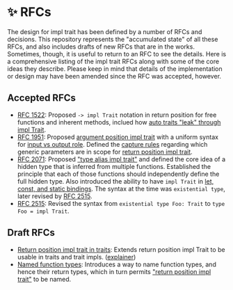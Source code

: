 # ✨ RFCs

The design for impl trait has been defined by a number of RFCs and decisions. This repository represents the "accumulated state" of all these RFCs, and also includes drafts of new RFCs that are in the works. Sometimes, though, it is useful to return to an RFC to see the details. Here is a comprehensive listing of the impl trait RFCs along with some of the core ideas they describe. Please keep in mind that details of the implementation or design may have been amended since the RFC was accepted, however.

## Accepted RFCs

* [RFC 1522]: Proposed `-> impl Trait` notation in return position for free functions and inherent methods, inclued how [auto traits "leak" through impl Trait](./explainer/auto_trait.md).
* [RFC 1951]: Proposed [argument position impl trait](./explainer/apit.md) with a uniform syntax for [input vs output role](./where_ok.md#role-input-vs-output). Defined the [capture rules](./explainer/rpit_capture.md) regarding which generic parameters are in scope for [return position impl trait](./explainer/rpit.md).
* [RFC 2071]: Proposed ["type alias impl trait"](./explainer/tait.md) and defined the core idea of a hidden type that is inferred from multiple functions. Established the principle that each of those functions should independently define the full hidden type. Also introduced the ability to have `impl Trait` in [let, const, and static bindings](./explainer/lbit.md). The syntax at the time was `existential type`, later revised by [RFC 2515].
* [RFC 2515]: Revised the syntax from `existential type Foo: Trait` to `type Foo = impl Trait`.

[RFC 1522]: https://github.com/rust-lang/rfcs/blob/master/text/1522-conservative-impl-trait.md
[RFC 1951]: https://github.com/rust-lang/rfcs/blob/master/text/1951-expand-impl-trait.md
[RFC 2071]: https://github.com/rust-lang/rfcs/blob/master/text/2071-impl-trait-existential-types.md
[RFC 2515]: https://github.com/rust-lang/rfcs/blob/master/text/2515-type_alias_impl_trait.md

## Draft RFCs

* [Return position impl trait in traits](./RFCs/rpit-in-traits.md): Extends return position impl Trait to be usable in traits and trait impls. ([explainer](./explainer/rpit_trait.md))
* [Named function types](./RFCs/named-function-types.md): Introduces a way to name function types, and hence their return types, which in turn permits ["return position impl trait"](./explainer/rpit.md) to be named.